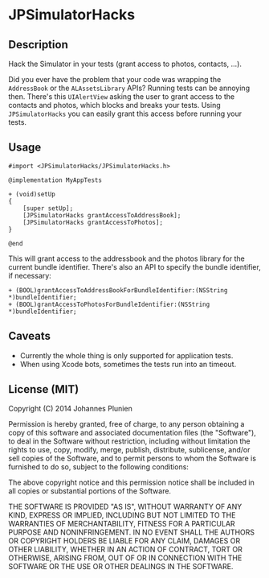 # JPSimulatorHacks

## Description

Hack the Simulator in your tests (grant access to photos, contacts, ...).

Did you ever have the problem that your code was wrapping the `AddressBook` or
the `ALAssetsLibrary` APIs? Running tests can be annoying then. There's this
`UIAlertView` asking the user to grant access to the contacts and photos,
which blocks and breaks your tests. Using `JPSimulatorHacks` you can easily
grant this access before running your tests.

## Usage

```objc
#import <JPSimulatorHacks/JPSimulatorHacks.h>

@implementation MyAppTests

+ (void)setUp
{
    [super setUp];
    [JPSimulatorHacks grantAccessToAddressBook];
    [JPSimulatorHacks grantAccessToPhotos];
}

@end
```

This will grant access to the addressbook and the photos library for the
current bundle identifier. There's also an API to specify the bundle
identifier, if necessary:

```objc
+ (BOOL)grantAccessToAddressBookForBundleIdentifier:(NSString *)bundleIdentifier;
+ (BOOL)grantAccessToPhotosForBundleIdentifier:(NSString *)bundleIdentifier;
```

## Caveats

* Currently the whole thing is only supported for application tests.
* When using Xcode bots, sometimes the tests run into an timeout.

## License (MIT)

Copyright (C) 2014 Johannes Plunien

Permission is hereby granted, free of charge, to any person obtaining a copy of this software and associated documentation files (the "Software"), to deal in the Software without restriction, including without limitation the rights to use, copy, modify, merge, publish, distribute, sublicense, and/or sell copies of the Software, and to permit persons to whom the Software is furnished to do so, subject to the following conditions:

The above copyright notice and this permission notice shall be included in all copies or substantial portions of the Software.

THE SOFTWARE IS PROVIDED "AS IS", WITHOUT WARRANTY OF ANY KIND, EXPRESS OR IMPLIED, INCLUDING BUT NOT LIMITED TO THE WARRANTIES OF MERCHANTABILITY, FITNESS FOR A PARTICULAR PURPOSE AND NONINFRINGEMENT. IN NO EVENT SHALL THE AUTHORS OR COPYRIGHT HOLDERS BE LIABLE FOR ANY CLAIM, DAMAGES OR OTHER LIABILITY, WHETHER IN AN ACTION OF CONTRACT, TORT OR OTHERWISE, ARISING FROM, OUT OF OR IN CONNECTION WITH THE SOFTWARE OR THE USE OR OTHER DEALINGS IN THE SOFTWARE.
